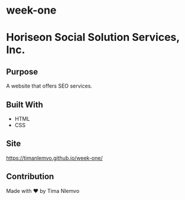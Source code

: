 # week-one

# Horiseon Social Solution Services, Inc.

## Purpose
A website that offers SEO services.

## Built With
* HTML
* CSS

## Site
https://timanlemvo.github.io/week-one/

## Contribution
Made with ❤️ by Tima Nlemvo